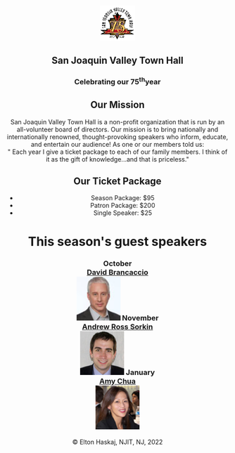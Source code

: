 <!DOCTYPE html>
<html>
	<head>
    <meta charset="utf-8">
    <title> San Joaquin Valley Town Hall </title>
  </head>
    <body>
      <header>
		<img src="images/town_hall_logo.gif" alt="Town Hall logo" width="80">
        <h2> San Joaquin Valley Town Hall</h2>
        <h3> Celebrating our 75<sup>th</sup>year</h3>
        <h2> Our Mission</h2>
        <p> San Joaquin Valley Town Hall is a non-profit organization that is run by an all-volunteer board of directors. 
         Our mission is to bring nationally and internationally renowned, thought-provoking speakers who inform, educate, and entertain our audience!
         As one or our members told us:<br>
          &quot; Each year I give a ticket package to each of our family members. I think of it as the gift of knowledge...and that is priceless.&quot;</p>
        <h2> Our Ticket Package</h2>
        <ul>
          <li>Season Package: $95</li>
			    <li>Patron Package: $200</li>
			    <li>Single Speaker: $25</li>
        </ul>
        <h1> This season's guest speakers </h1>
        <h3>
          October <br> <a href="speakers/brancaccio.html"> David Brancaccio </a>
            <br> 
             <img src="images/brancaccio75.jpg" height="100" width="100" alt="David Brancaccio October Speaker">
          November <br> <a href="speakers/sorkin.html"> Andrew Ross Sorkin </a>
             <br>
              <img src="images/sorkin75.jpg" height="100" width="100" alt="Andrew Ross Sorkin November Speaker">
          January <br> <a href="speakers/chua.html"> Amy Chua </a>
          <br>
          <img src="images/chua75.jpg" height="100" width="100" alt="Amy Chua January Speaker">
        </h3>
        <footer>
          <p>
            &copy; Elton Haskaj, NJIT, NJ, 2022
          </p>
        </footer>
        </body>
      </html>
        
          
          
       
          
          
        
